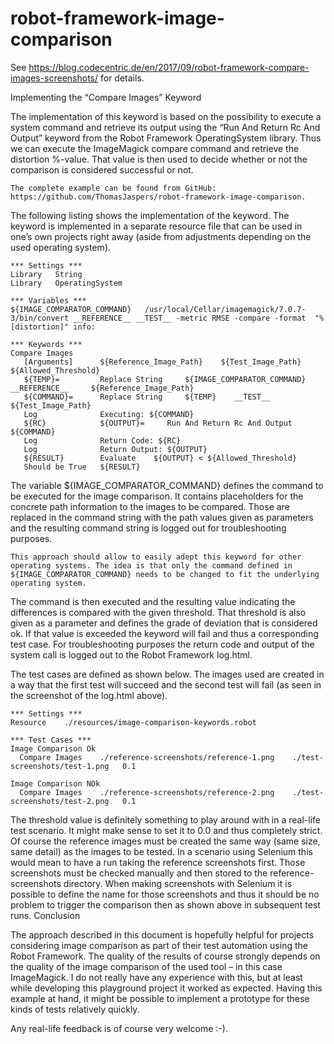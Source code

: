 # robot-framework-image-comparison

See https://blog.codecentric.de/en/2017/09/robot-framework-compare-images-screenshots/ for details.

Implementing the “Compare Images” Keyword

The implementation of this keyword is based on the possibility to execute a system command and retrieve its output using the “Run And Return Rc And Output” keyword from the Robot Framework OperatingSystem library. Thus we can execute the ImageMagick compare command and retrieve the distortion %-value. That value is then used to decide whether or not the comparison is considered successful or not.

    The complete example can be found from GitHub: https://github.com/ThomasJaspers/robot-framework-image-comparison.

The following listing shows the implementation of the keyword. The keyword is implemented in a separate resource file that can be used in one’s own projects right away (aside from adjustments depending on the used operating system).

```
*** Settings ***
Library   String
Library   OperatingSystem

*** Variables ***
${IMAGE_COMPARATOR_COMMAND}   /usr/local/Cellar/imagemagick/7.0.7-3/bin/convert __REFERENCE__ __TEST__ -metric RMSE -compare -format  "%[distortion]" info:

*** Keywords ***
Compare Images
   [Arguments]      ${Reference_Image_Path}    ${Test_Image_Path}    ${Allowed_Threshold}
   ${TEMP}=         Replace String     ${IMAGE_COMPARATOR_COMMAND}    __REFERENCE__     ${Reference_Image_Path}
   ${COMMAND}=      Replace String     ${TEMP}    __TEST__     ${Test_Image_Path}
   Log              Executing: ${COMMAND}
   ${RC}            ${OUTPUT}=     Run And Return Rc And Output     ${COMMAND}
   Log              Return Code: ${RC}
   Log              Return Output: ${OUTPUT}
   ${RESULT}        Evaluate    ${OUTPUT} < ${Allowed_Threshold}
   Should be True   ${RESULT}
```

The variable ${IMAGE_COMPARATOR_COMMAND} defines the command to be executed for the image comparison. It contains placeholders for the concrete path information to the images to be compared. Those are replaced in the command string with the path values given as parameters and the resulting command string is logged out for troubleshooting purposes.

    This approach should allow to easily adept this keyword for other operating systems. The idea is that only the command defined in ${IMAGE_COMPARATOR_COMMAND} needs to be changed to fit the underlying operating system.

The command is then executed and the resulting value indicating the differences is compared with the given threshold. That threshold is also given as a parameter and defines the grade of deviation that is considered ok. If that value is exceeded the keyword will fail and thus a corresponding test case. For troubleshooting purposes the return code and output of the system call is logged out to the Robot Framework log.html.

The test cases are defined as shown below. The images used are created in a way that the first test will succeed and the second test will fail (as seen in the screenshot of the log.html above).

```
*** Settings ***
Resource    ./resources/image-comparison-keywords.robot

*** Test Cases ***
Image Comparison Ok
  Compare Images    ./reference-screenshots/reference-1.png    ./test-screenshots/test-1.png   0.1

Image Comparison NOk
  Compare Images    ./reference-screenshots/reference-2.png    ./test-screenshots/test-2.png   0.1
```

The threshold value is definitely something to play around with in a real-life test scenario. It might make sense to set it to 0.0 and thus completely strict. Of course the reference images must be created the same way (same size, same detail) as the images to be tested. In a scenario using Selenium this would mean to have a run taking the reference screenshots first. Those screenshots must be checked manually and then stored to the reference-screenshots directory. When making screenshots with Selenium it is possible to define the name for those screenshots and thus it should be no problem to trigger the comparison then as shown above in subsequent test runs.
Conclusion

The approach described in this document is hopefully helpful for projects considering image comparison as part of their test automation using the Robot Framework. The quality of the results of course strongly depends on the quality of the image comparison of the used tool – in this case ImageMagick. I do not really have any experience with this, but at least while developing this playground project it worked as expected. Having this example at hand, it might be possible to implement a prototype for these kinds of tests relatively quickly.

Any real-life feedback is of course very welcome :-).
